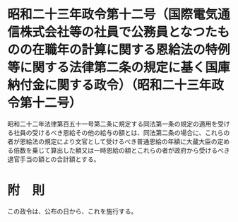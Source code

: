 # 昭和二十三年政令第十二号（国際電気通信株式会社等の社員で公務員となつたものの在職年の計算に関する恩給法の特例等に関する法律第二条の規定に基く国庫納付金に関する政令）（昭和二十三年政令第十二号）
昭和二十二年法律第百五十一号第二条に規定する同法第一条の規定の適用を受ける社員の受けるべき恩給その他の給与の額とは、同法第二条の場合に、これらの者が恩給法の規定により文官として受けるべき普通恩給の年額に大蔵大臣の定める倍数を乗じて算出した額又は一時恩給の額とこれらの者が政府から受けるべき退官手当の額との合計額とする。
# 附　則
この政令は、公布の日から、これを施行する。
